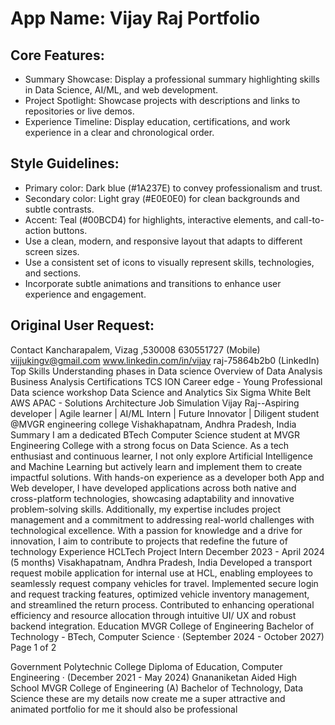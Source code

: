 # **App Name**: Vijay Raj Portfolio

## Core Features:

- Summary Showcase: Display a professional summary highlighting skills in Data Science, AI/ML, and web development.
- Project Spotlight: Showcase projects with descriptions and links to repositories or live demos.
- Experience Timeline: Display education, certifications, and work experience in a clear and chronological order.

## Style Guidelines:

- Primary color: Dark blue (#1A237E) to convey professionalism and trust.
- Secondary color: Light gray (#E0E0E0) for clean backgrounds and subtle contrasts.
- Accent: Teal (#00BCD4) for highlights, interactive elements, and call-to-action buttons.
- Use a clean, modern, and responsive layout that adapts to different screen sizes.
- Use a consistent set of icons to visually represent skills, technologies, and sections.
- Incorporate subtle animations and transitions to enhance user experience and engagement.

## Original User Request:
Contact
 Kancharapalem, Vizag ,530008
 630551727 (Mobile)
 vijjukingv@gmail.com
 www.linkedin.com/in/vijay
raj-75864b2b0 (LinkedIn)
 Top Skills
 Understanding phases in Data
 science
 Overview of Data Analysis
 Business Analysis
 Certifications
 TCS ION Career edge - Young
 Professional
 Data science workshop
 Data Science and Analytics
 Six Sigma White Belt
 AWS APAC - Solutions Architecture
 Job Simulation
 Vijay Raj--Aspiring developer | Agile learner | AI/ML Intern | Future Innovator |
 Diligent student @MVGR engineering college
 Vishakhapatnam, Andhra Pradesh, India
 Summary
 I am a dedicated BTech Computer Science student at MVGR
 Engineering College with a strong focus on Data Science. As a
 tech enthusiast and continuous learner, I not only explore Artificial
 Intelligence and Machine Learning but actively learn and implement
 them to create impactful solutions. With hands-on experience
 as a developer both App and Web developer, I have developed
 applications across both native and cross-platform technologies,
 showcasing adaptability and innovative problem-solving skills.
 Additionally, my expertise includes project management and a
 commitment to addressing real-world challenges with technological
 excellence. With a passion for knowledge and a drive for innovation,
 I aim to contribute to projects that redefine the future of technology
 Experience
 HCLTech
 Project Intern
 December 2023 - April 2024 (5 months)
 Visakhapatnam, Andhra Pradesh, India
 Developed a transport request mobile application for internal use at HCL,
 enabling employees to seamlessly request company vehicles for travel.
 Implemented secure login and request tracking features, optimized vehicle
 inventory management, and streamlined the return process. Contributed to
 enhancing operational efficiency and resource allocation through intuitive UI/
 UX and robust backend integration.
 Education
 MVGR College of Engineering
 Bachelor of Technology - BTech, Computer Science · (September
 2024 - October 2027)
 Page 1 of 2
  
Government Polytechnic College
 Diploma of Education, Computer Engineering · (December 2021 - May 2024)
 Gnananiketan Aided High School
 MVGR College of Engineering (A)
 Bachelor of Technology, Data Science these are my details now create me a super attractive and animated portfolio for me it should also be professional
  